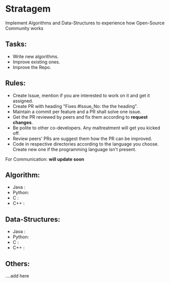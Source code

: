 # Stratagem

Implement Algorithms and Data-Structures to experience how Open-Source Community works

## Tasks:

- Write new algorithms.
- Improve existing ones.
- Improve the Repo.

## Rules:

- Create Issue, mention if you are interested to work on it and get it assigned.
- Create PR with heading "Fixes #Issue_No: the the heading".
- Maintain a commit per feature and a PR shall solve one issue.
- Get the PR reviewed by peers and fix them according to __request changes__.
- Be polite to other co-developers. Any maltreatment will get you kicked off.
- Review peers' PRs are suggest them how the PR can be improved.
- Code in respective directories according to the language you choose. Create new one if the programming language isn't present.

For Communication: **will update soon**

## Algorithm:

- Java  : 
- Python:
- C     :
- C++   :

## Data-Structures:

- Java  :
- Python:
- C     :
- C++   :

## Others:

....add here
